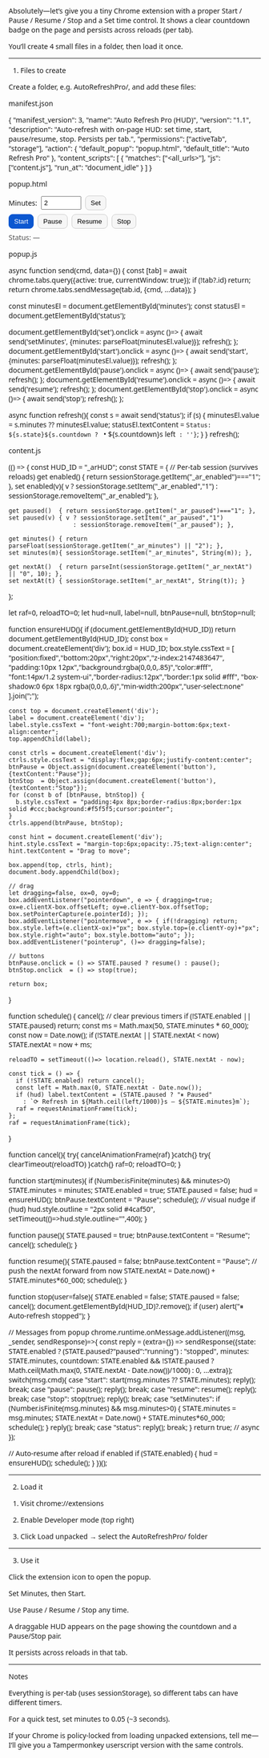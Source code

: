 Absolutely—let’s give you a tiny Chrome extension with a proper Start / Pause / Resume / Stop and a Set time control. It shows a clear countdown badge on the page and persists across reloads (per tab).

You’ll create 4 small files in a folder, then load it once.


---

1) Files to create

Create a folder, e.g. AutoRefreshPro/, and add these files:

manifest.json

{
  "manifest_version": 3,
  "name": "Auto Refresh Pro (HUD)",
  "version": "1.1",
  "description": "Auto-refresh with on-page HUD: set time, start, pause/resume, stop. Persists per tab.",
  "permissions": ["activeTab", "storage"],
  "action": { "default_popup": "popup.html", "default_title": "Auto Refresh Pro" },
  "content_scripts": [
    {
      "matches": ["<all_urls>"],
      "js": ["content.js"],
      "run_at": "document_idle"
    }
  ]
}

popup.html

<!doctype html>
<html>
  <head>
    <meta charset="utf-8">
    <style>
      body { font: 14px system-ui, sans-serif; margin: 12px; min-width: 240px; }
      .row { display:flex; gap:8px; align-items:center; margin:8px 0; }
      input[type=number]{ width: 80px; padding:4px; }
      button { padding:6px 10px; border-radius:8px; border:1px solid #ccc; background:#f6f6f6; cursor:pointer; }
      button.primary { background:#0b57d0; color:#fff; border-color:#0b57d0; }
      .muted{opacity:.75}
    </style>
  </head>
  <body>
    <div class="row">
      <label for="minutes">Minutes:</label>
      <input id="minutes" type="number" min="0.05" step="0.05" value="2">
      <button id="set">Set</button>
    </div>
    <div class="row">
      <button id="start" class="primary">Start</button>
      <button id="pause">Pause</button>
      <button id="resume">Resume</button>
      <button id="stop">Stop</button>
    </div>
    <div id="status" class="muted">Status: —</div>
    <script src="popup.js"></script>
  </body>
</html>

popup.js

async function send(cmd, data={}) {
  const [tab] = await chrome.tabs.query({active: true, currentWindow: true});
  if (!tab?.id) return;
  return chrome.tabs.sendMessage(tab.id, {cmd, ...data});
}

const minutesEl = document.getElementById('minutes');
const statusEl  = document.getElementById('status');

document.getElementById('set').onclick    = async ()=> { await send('setMinutes', {minutes: parseFloat(minutesEl.value)}); refresh(); };
document.getElementById('start').onclick  = async ()=> { await send('start',      {minutes: parseFloat(minutesEl.value)}); refresh(); };
document.getElementById('pause').onclick  = async ()=> { await send('pause');  refresh(); };
document.getElementById('resume').onclick = async ()=> { await send('resume'); refresh(); };
document.getElementById('stop').onclick   = async ()=> { await send('stop');   refresh(); };

async function refresh(){
  const s = await send('status');
  if (s) {
    minutesEl.value = s.minutes ?? minutesEl.value;
    statusEl.textContent = `Status: ${s.state}${s.countdown ? ` • ${s.countdown}s left` : ''}`;
  }
}
refresh();

content.js

(() => {
  const HUD_ID = "_arHUD";
  const STATE = {
    // Per-tab session (survives reloads)
    get enabled() { return sessionStorage.getItem("_ar_enabled")==="1"; },
    set enabled(v){ v ? sessionStorage.setItem("_ar_enabled","1")
                      : sessionStorage.removeItem("_ar_enabled"); },

    get paused()  { return sessionStorage.getItem("_ar_paused")==="1"; },
    set paused(v) { v ? sessionStorage.setItem("_ar_paused","1")
                      : sessionStorage.removeItem("_ar_paused"); },

    get minutes() { return parseFloat(sessionStorage.getItem("_ar_minutes") || "2"); },
    set minutes(m){ sessionStorage.setItem("_ar_minutes", String(m)); },

    get nextAt()  { return parseInt(sessionStorage.getItem("_ar_nextAt") || "0", 10); },
    set nextAt(t) { sessionStorage.setItem("_ar_nextAt", String(t)); }
  };

  let raf=0, reloadTO=0;
  let hud=null, label=null, btnPause=null, btnStop=null;

  function ensureHUD(){
    if (document.getElementById(HUD_ID)) return document.getElementById(HUD_ID);
    const box = document.createElement('div');
    box.id = HUD_ID;
    box.style.cssText = [
      "position:fixed","bottom:20px","right:20px","z-index:2147483647",
      "padding:10px 12px","background:rgba(0,0,0,.85)","color:#fff",
      "font:14px/1.2 system-ui","border-radius:12px","border:1px solid #fff",
      "box-shadow:0 6px 18px rgba(0,0,0,.6)","min-width:200px","user-select:none"
    ].join(";");

    const top = document.createElement('div');
    label = document.createElement('div');
    label.style.cssText = "font-weight:700;margin-bottom:6px;text-align:center";
    top.appendChild(label);

    const ctrls = document.createElement('div');
    ctrls.style.cssText = "display:flex;gap:6px;justify-content:center";
    btnPause = Object.assign(document.createElement('button'), {textContent:"Pause"});
    btnStop  = Object.assign(document.createElement('button'), {textContent:"Stop"});
    for (const b of [btnPause, btnStop]) {
      b.style.cssText = "padding:4px 8px;border-radius:8px;border:1px solid #ccc;background:#f5f5f5;cursor:pointer";
    }
    ctrls.append(btnPause, btnStop);

    const hint = document.createElement('div');
    hint.style.cssText = "margin-top:6px;opacity:.75;text-align:center";
    hint.textContent = "Drag to move";

    box.append(top, ctrls, hint);
    document.body.appendChild(box);

    // drag
    let dragging=false, ox=0, oy=0;
    box.addEventListener("pointerdown", e => { dragging=true; ox=e.clientX-box.offsetLeft; oy=e.clientY-box.offsetTop; box.setPointerCapture(e.pointerId); });
    box.addEventListener("pointermove", e => { if(!dragging) return; box.style.left=(e.clientX-ox)+"px"; box.style.top=(e.clientY-oy)+"px"; box.style.right="auto"; box.style.bottom="auto"; });
    box.addEventListener("pointerup", ()=> dragging=false);

    // buttons
    btnPause.onclick = () => STATE.paused ? resume() : pause();
    btnStop.onclick  = () => stop(true);

    return box;
  }

  function schedule() {
    cancel(); // clear previous timers
    if (!STATE.enabled || STATE.paused) return;
    const ms = Math.max(50, STATE.minutes * 60_000);
    const now = Date.now();
    if (!STATE.nextAt || STATE.nextAt < now) STATE.nextAt = now + ms;

    reloadTO = setTimeout(()=> location.reload(), STATE.nextAt - now);

    const tick = () => {
      if (!STATE.enabled) return cancel();
      const left = Math.max(0, STATE.nextAt - Date.now());
      if (hud) label.textContent = (STATE.paused ? "⏸ Paused"
        : `⟳ Refresh in ${Math.ceil(left/1000)}s — ${STATE.minutes}m`);
      raf = requestAnimationFrame(tick);
    };
    raf = requestAnimationFrame(tick);
  }

  function cancel(){
    try{ cancelAnimationFrame(raf) }catch{}
    try{ clearTimeout(reloadTO) }catch{}
    raf=0; reloadTO=0;
  }

  function start(minutes){
    if (Number.isFinite(minutes) && minutes>0) STATE.minutes = minutes;
    STATE.enabled = true; STATE.paused = false;
    hud = ensureHUD();
    btnPause.textContent = "Pause";
    schedule();
    // visual nudge
    if (hud) hud.style.outline = "2px solid #4caf50", setTimeout(()=>hud.style.outline="",400);
  }

  function pause(){
    STATE.paused = true;
    btnPause.textContent = "Resume";
    cancel();
    schedule();
  }

  function resume(){
    STATE.paused = false;
    btnPause.textContent = "Pause";
    // push the nextAt forward from now
    STATE.nextAt = Date.now() + STATE.minutes*60_000;
    schedule();
  }

  function stop(user=false){
    STATE.enabled = false; STATE.paused = false;
    cancel();
    document.getElementById(HUD_ID)?.remove();
    if (user) alert("⏸ Auto-refresh stopped");
  }

  // Messages from popup
  chrome.runtime.onMessage.addListener((msg, _sender, sendResponse)=>{
    const reply = (extra={}) => sendResponse({state: STATE.enabled ? (STATE.paused?"paused":"running") : "stopped",
                                             minutes: STATE.minutes,
                                             countdown: STATE.enabled && !STATE.paused ? Math.ceil(Math.max(0, STATE.nextAt - Date.now())/1000) : 0,
                                             ...extra});
    switch(msg.cmd){
      case "start": start(msg.minutes ?? STATE.minutes); reply(); break;
      case "pause": pause(); reply(); break;
      case "resume": resume(); reply(); break;
      case "stop":  stop(true); reply(); break;
      case "setMinutes":
        if (Number.isFinite(msg.minutes) && msg.minutes>0) {
          STATE.minutes = msg.minutes;
          STATE.nextAt  = Date.now() + STATE.minutes*60_000;
          schedule();
        }
        reply();
        break;
      case "status": reply(); break;
    }
    return true; // async
  });

  // Auto-resume after reload if enabled
  if (STATE.enabled) {
    hud = ensureHUD();
    schedule();
  }
})();


---

2) Load it

1. Visit chrome://extensions


2. Enable Developer mode (top right)


3. Click Load unpacked → select the AutoRefreshPro/ folder




---

3) Use it

Click the extension icon to open the popup.

Set Minutes, then Start.

Use Pause / Resume / Stop any time.

A draggable HUD appears on the page showing the countdown and a Pause/Stop pair.

It persists across reloads in that tab.



---

Notes

Everything is per-tab (uses sessionStorage), so different tabs can have different timers.

For a quick test, set minutes to 0.05 (~3 seconds).

If your Chrome is policy-locked from loading unpacked extensions, tell me—I’ll give you a Tampermonkey userscript version with the same controls.


